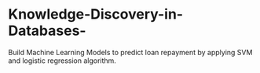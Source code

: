 # Knowledge-Discovery-in-Databases-
 Build Machine Learning Models to predict loan repayment by applying SVM and logistic regression algorithm.
